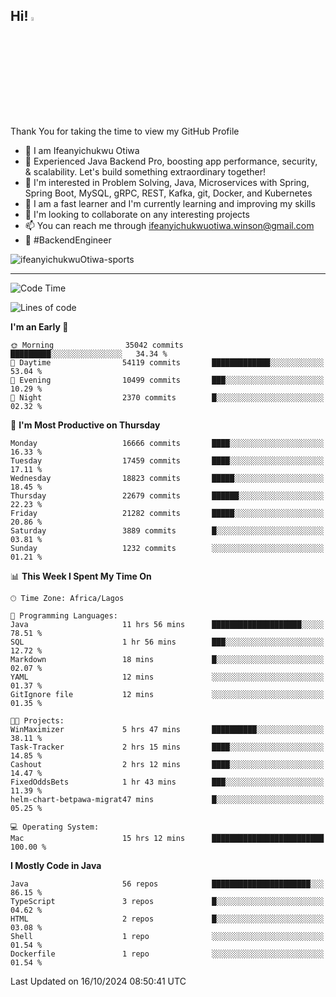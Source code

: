 <!-- BLOG-POST-LIST:START --><!-- BLOG-POST-LIST:END -->

## Hi! <img src="https://media.giphy.com/media/hvRJCLFzcasrR4ia7z/giphy.gif" width="4%"> 

Thank You for taking the time to view my GitHub Profile

- 👋 I am Ifeanyichukwu Otiwa
- 🚀 Experienced Java Backend Pro, boosting app performance, security, & scalability. Let's build something extraordinary together!
- 👀 I'm interested in Problem Solving, Java, Microservices with Spring, Spring Boot, MySQL, gRPC, REST, Kafka, git, Docker, and Kubernetes
- 🌱 I am a fast learner and I'm currently learning and improving my skills
- 💞️ I'm looking to collaborate on any interesting projects
- 📫 You can reach me through ifeanyichukwuotiwa.winson@gmail.com
- 🚀 #BackendEngineer

<p align="left" marginTop="10px"> <img src="https://komarev.com/ghpvc/?username=ifeanyichukwuOtiwa-sports&label=Profile%20views&color=0e75b6&style=for-the-badge" alt="ifeanyichukwuOtiwa-sports" /> </p>

***

<!--START_SECTION:waka-->
![Code Time](http://img.shields.io/badge/Code%20Time-2%2C988%20hrs%209%20mins-blue)

![Lines of code](https://img.shields.io/badge/From%20Hello%20World%20I%27ve%20Written-24.7%20million%20lines%20of%20code-blue)

**I'm an Early 🐤** 

```text
🌞 Morning                35042 commits       █████████░░░░░░░░░░░░░░░░   34.34 % 
🌆 Daytime                54119 commits       █████████████░░░░░░░░░░░░   53.04 % 
🌃 Evening                10499 commits       ███░░░░░░░░░░░░░░░░░░░░░░   10.29 % 
🌙 Night                  2370 commits        █░░░░░░░░░░░░░░░░░░░░░░░░   02.32 % 
```
📅 **I'm Most Productive on Thursday** 

```text
Monday                   16666 commits       ████░░░░░░░░░░░░░░░░░░░░░   16.33 % 
Tuesday                  17459 commits       ████░░░░░░░░░░░░░░░░░░░░░   17.11 % 
Wednesday                18823 commits       █████░░░░░░░░░░░░░░░░░░░░   18.45 % 
Thursday                 22679 commits       ██████░░░░░░░░░░░░░░░░░░░   22.23 % 
Friday                   21282 commits       █████░░░░░░░░░░░░░░░░░░░░   20.86 % 
Saturday                 3889 commits        █░░░░░░░░░░░░░░░░░░░░░░░░   03.81 % 
Sunday                   1232 commits        ░░░░░░░░░░░░░░░░░░░░░░░░░   01.21 % 
```


📊 **This Week I Spent My Time On** 

```text
🕑︎ Time Zone: Africa/Lagos

💬 Programming Languages: 
Java                     11 hrs 56 mins      ████████████████████░░░░░   78.51 % 
SQL                      1 hr 56 mins        ███░░░░░░░░░░░░░░░░░░░░░░   12.72 % 
Markdown                 18 mins             █░░░░░░░░░░░░░░░░░░░░░░░░   02.07 % 
YAML                     12 mins             ░░░░░░░░░░░░░░░░░░░░░░░░░   01.37 % 
GitIgnore file           12 mins             ░░░░░░░░░░░░░░░░░░░░░░░░░   01.35 % 

🐱‍💻 Projects: 
WinMaximizer             5 hrs 47 mins       ██████████░░░░░░░░░░░░░░░   38.11 % 
Task-Tracker             2 hrs 15 mins       ████░░░░░░░░░░░░░░░░░░░░░   14.85 % 
Cashout                  2 hrs 12 mins       ████░░░░░░░░░░░░░░░░░░░░░   14.47 % 
FixedOddsBets            1 hr 43 mins        ███░░░░░░░░░░░░░░░░░░░░░░   11.39 % 
helm-chart-betpawa-migrat47 mins             █░░░░░░░░░░░░░░░░░░░░░░░░   05.25 % 

💻 Operating System: 
Mac                      15 hrs 12 mins      █████████████████████████   100.00 % 
```

**I Mostly Code in Java** 

```text
Java                     56 repos            ██████████████████████░░░   86.15 % 
TypeScript               3 repos             █░░░░░░░░░░░░░░░░░░░░░░░░   04.62 % 
HTML                     2 repos             █░░░░░░░░░░░░░░░░░░░░░░░░   03.08 % 
Shell                    1 repo              ░░░░░░░░░░░░░░░░░░░░░░░░░   01.54 % 
Dockerfile               1 repo              ░░░░░░░░░░░░░░░░░░░░░░░░░   01.54 % 
```




 Last Updated on 16/10/2024 08:50:41 UTC
<!--END_SECTION:waka-->

<!--
<p align="center">
![trophy](https://github-profile-trophy.vercel.app/?username=ifeanyichukwuOtiwa-sports&theme=onedark) (https://github.com/ryo-ma/github-profile-trophy)
</p>
-->

<!---
ifeanyi-otiwa/ifeanyi-otiwa is a ✨ special ✨ repository because its `README.md` (this file) appears on your GitHub profile.
You can click the Preview link to take a look at your changes.
--->
